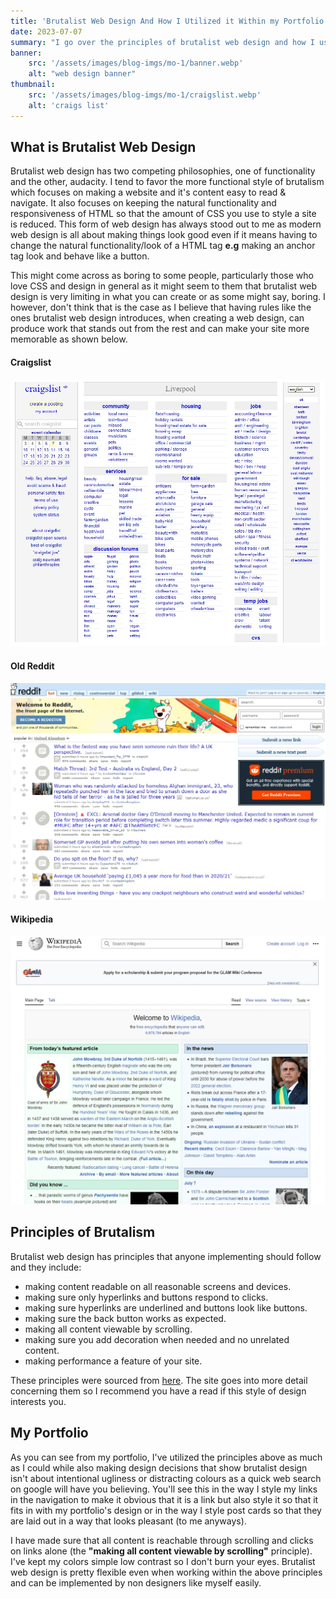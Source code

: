 ```yaml
---
title: 'Brutalist Web Design And How I Utilized it Within my Portfolio Design'
date: 2023-07-07
summary: "I go over the principles of brutalist web design and how I used it to design my portfolio."
banner:
    src: '/assets/images/blog-imgs/mo-1/banner.webp'
    alt: "web design banner"
thumbnail:
    src: '/assets/images/blog-imgs/mo-1/craigslist.webp' 
    alt: 'craigs list'
---
```


## What is Brutalist Web Design

Brutalist web design has two competing philosophies, one of functionality and the other, audacity. I tend to favor the more functional style of brutalism which focuses on making a website and it's content easy to read & navigate. It also focuses on keeping the natural functionality and responsiveness of HTML so that the amount of CSS you use to style a site is reduced. This form of web design has always stood out to me as modern web design is all about making things look good even if it means having to change the natural functionality/look of a HTML tag **e.g** making an anchor tag look and behave like a button.

This might come across as boring to some people, particularly those who love CSS and design in general as it might seem to them that brutalist web design is very limiting in what you can create or as some might say, boring. I however, don't think that is the case as I believe that having rules like the ones brutalist web design introduces, when creating a web design, can produce work that stands out from the rest and can make your site more memorable as shown below.

#### Craigslist

![craigs list](/assets/images/blog-imgs/mo-1/craigslist.webp)

#### Old Reddit

![old reddit](/assets/images/blog-imgs/mo-1/old-reddit.webp)

#### Wikipedia

![wikipedia](/assets/images/blog-imgs/mo-1/wikipedia.webp)

## Principles of Brutalism

Brutalist web design has principles that anyone implementing should follow and they include:

- making content readable on all reasonable screens and devices.
- making sure only hyperlinks and buttons respond to clicks.
- making sure hyperlinks are underlined and buttons look like buttons.
- making sure the back button works as expected.
- making all content viewable by scrolling.
- making sure you add decoration when needed and no unrelated content.
- making performance a feature of your site.

These principles were sourced from [here](https://brutalist-web.design/). The site goes into more detail concerning them so I recommend you have a read if this style of design interests you.

## My Portfolio

As you can see from my portfolio, I've utilized the principles above as much as I could while also making design decisions that show brutalist design isn't about intentional ugliness or distracting colours as a quick web search on google will have you believing. You'll see this in the way I style my links in the navigation to make it obvious that it is a link but also style it so that it fits in with my portfolio's design or in the way I style post cards so that they are laid out in a way that looks pleasant (to me anyways).

I have made sure that all content is reachable through scrolling and clicks on links alone (the **"making all content viewable by scrolling"** principle). I've kept my colors simple low contrast so I don't burn your eyes. Brutalist web design is pretty flexible even when working within the above principles and can be implemented by non designers like myself easily.
